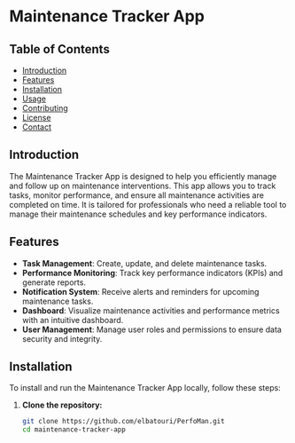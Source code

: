 # Maintenance Tracker App

## Table of Contents
- [Introduction](#introduction)
- [Features](#features)
- [Installation](#installation)
- [Usage](#usage)
- [Contributing](#contributing)
- [License](#license)
- [Contact](#contact)

## Introduction
The Maintenance Tracker App is designed to help you efficiently manage and follow up on maintenance interventions. This app allows you to track tasks, monitor performance, and ensure all maintenance activities are completed on time. It is tailored for professionals who need a reliable tool to manage their maintenance schedules and key performance indicators.

## Features
- **Task Management**: Create, update, and delete maintenance tasks.
- **Performance Monitoring**: Track key performance indicators (KPIs) and generate reports.
- **Notification System**: Receive alerts and reminders for upcoming maintenance tasks.
- **Dashboard**: Visualize maintenance activities and performance metrics with an intuitive dashboard.
- **User Management**: Manage user roles and permissions to ensure data security and integrity.

## Installation
To install and run the Maintenance Tracker App locally, follow these steps:

1. **Clone the repository:**
   ```bash
   git clone https://github.com/elbatouri/PerfoMan.git
   cd maintenance-tracker-app
